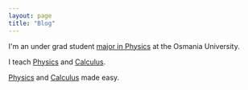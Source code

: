 ```yaml
---
layout: page
title: "Blog"
---
```


I'm an under grad student [major in Physics](https://en.wikipedia.org/wiki/Physics) at the Osmania University.

I teach [Physics](https://en.wikipedia.org/wiki/Physics) and [Calculus](https://en.wikipedia.org/wiki/Calculus).

[Physics](https://en.wikipedia.org/wiki/Physics) and [Calculus](https://en.wikipedia.org/wiki/Calculus) made easy.
